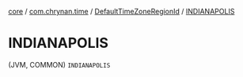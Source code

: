 [core](../../index.md) / [com.chrynan.time](../index.md) / [DefaultTimeZoneRegionId](index.md) / [INDIANAPOLIS](./-i-n-d-i-a-n-a-p-o-l-i-s.md)

# INDIANAPOLIS

(JVM, COMMON) `INDIANAPOLIS`